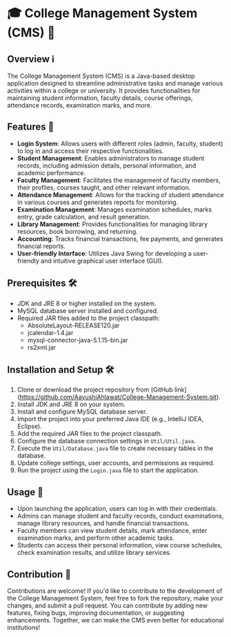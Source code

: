 # 🎓 College Management System (CMS) 🏫

## Overview ℹ️
The College Management System (CMS) is a Java-based desktop application designed to streamline administrative tasks and manage various activities within a college or university. It provides functionalities for maintaining student information, faculty details, course offerings, attendance records, examination marks, and more.

## Features 🚀
- **Login System**: Allows users with different roles (admin, faculty, student) to log in and access their respective functionalities.
- **Student Management**: Enables administrators to manage student records, including admission details, personal information, and academic performance.
- **Faculty Management**: Facilitates the management of faculty members, their profiles, courses taught, and other relevant information.
- **Attendance Management**: Allows for the tracking of student attendance in various courses and generates reports for monitoring.
- **Examination Management**: Manages examination schedules, marks entry, grade calculation, and result generation.
- **Library Management**: Provides functionalities for managing library resources, book borrowing, and returning.
- **Accounting**: Tracks financial transactions, fee payments, and generates financial reports.
- **User-friendly Interface**: Utilizes Java Swing for developing a user-friendly and intuitive graphical user interface (GUI).

## Prerequisites 🛠️
- JDK and JRE 8 or higher installed on the system.
- MySQL database server installed and configured.
- Required JAR files added to the project classpath:
  - AbsoluteLayout-RELEASE120.jar
  - jcalendar-1.4.jar
  - mysql-connector-java-5.1.15-bin.jar
  - rs2xml.jar

## Installation and Setup 🛠️
1. Clone or download the project repository from [GitHub link] (https://github.com/AayushiAhlawat/College-Management-System.git).
2. Install JDK and JRE 8 on your system.
3. Install and configure MySQL database server.
4. Import the project into your preferred Java IDE (e.g., IntelliJ IDEA, Eclipse).
5. Add the required JAR files to the project classpath.
6. Configure the database connection settings in `Util/Util.java`.
7. Execute the `Util/Database.java` file to create necessary tables in the database.
8. Update college settings, user accounts, and permissions as required.
9. Run the project using the `Login.java` file to start the application.

## Usage 📘
- Upon launching the application, users can log in with their credentials.
- Admins can manage student and faculty records, conduct examinations, manage library resources, and handle financial transactions.
- Faculty members can view student details, mark attendance, enter examination marks, and perform other academic tasks.
- Students can access their personal information, view course schedules, check examination results, and utilize library services.

## Contribution 🤝
Contributions are welcome! If you'd like to contribute to the development of the College Management System, feel free to fork the repository, make your changes, and submit a pull request. You can contribute by adding new features, fixing bugs, improving documentation, or suggesting enhancements. Together, we can make the CMS even better for educational institutions!
